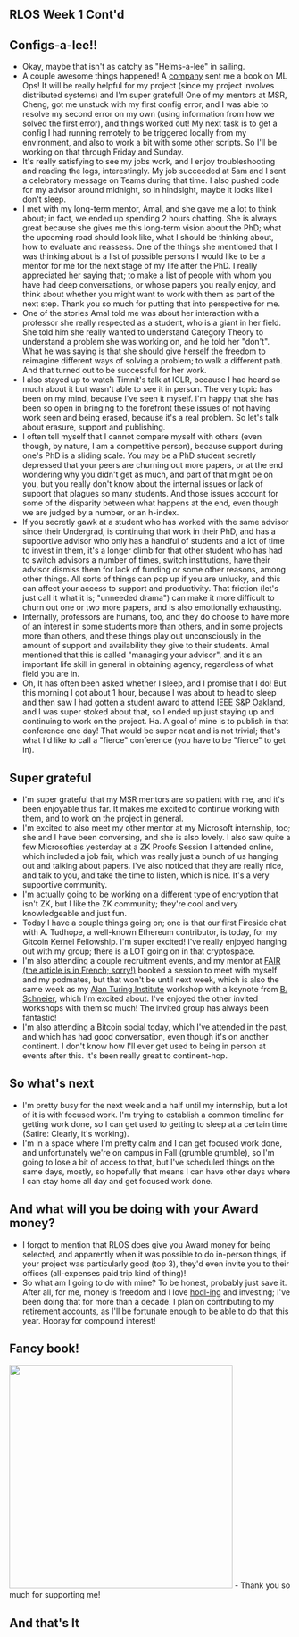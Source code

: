 ## RLOS Week 1 Cont'd

## Configs-a-lee!!
- Okay, maybe that isn't as catchy as "Helms-a-lee" in sailing.
- A couple awesome things happened! A [company](https://en.wikipedia.org/wiki/Dataiku) sent me a book on ML Ops! It will be really helpful for my project (since my project involves distributed systems)
and I'm super grateful! One of my mentors at MSR, Cheng, got me unstuck with my first config error, and I was able to resolve my second error on my own (using information
from how we solved the first error), 
and things worked out! My next task is to get a config I had running remotely
to be triggered locally from my environment, and also to work a bit with some other scripts. So I'll be working on that through Friday and Sunday.
- It's really satisfying to see my jobs work, and I enjoy troubleshooting and reading the logs, interestingly. My job succeeded at 5am and I sent a celebratory message
on Teams during that time. I also pushed code for my advisor around midnight, so in hindsight, maybe it looks like I don't sleep.
- I met with my long-term mentor, Amal, and she gave me a lot to think about; in fact, we ended up spending 2 hours chatting. She is always great because she gives 
me this long-term vision about the PhD; what the upcoming road should look like, what I should be thinking about, how to evaluate and reassess. One of the things 
she mentioned that I was thinking about is a list of possible persons I would like to be a mentor for me for the next stage of my life after the PhD. I really 
appreciated her saying that; to make a list of people with whom you have had deep conversations, or whose papers you really enjoy, and think about whether you might
want to work with them as part of the next step. Thank you so much for putting that into perspective for me.
- One of the stories Amal told me was about her interaction with a professor she really respected as a student, who is a giant in her field. She told him she really
wanted to understand Category Theory to understand a problem she was working on, and he told her "don't". What he was saying is that she should give herself the freedom to reimagine different ways of solving a problem; to walk a different path. And that turned out to be successful for her work.
- I also stayed up to watch Timnit's talk at ICLR, because I had heard so much about it but wasn't able to see it in person. The very topic has been on my mind,
because I've seen it myself. I'm happy that she has been so open in bringing to the forefront these issues of not having work seen and being erased, because it's a real problem. So let's talk about erasure, support and publishing.
- I often tell myself that I cannot compare myself with others (even though, by nature, I am a competitive person), because support during one's PhD is a sliding
scale. You may be a PhD student secretly depressed that your peers are churning out more papers, or at the end wondering why you didn't get as much, and part of that
might be on you, but you really don't know about the internal issues or lack of support that plagues so many students. And those issues account for some of the 
disparity between what happens at the end, even though we are judged by a number, or an h-index.
- If you secretly gawk at a student who has worked with the same advisor since their Undergrad, is continuing that work in their PhD, and has a supportive advisor
who only has a handful of students and a lot of time to invest in them, it's a longer climb for that other student who has had to switch advisors a number of times,
switch institutions, have their advisor dismiss them for lack of funding or some other reasons, among other things. All sorts of things can pop up if you are unlucky,
and this can affect your access to support and productivity. That friction (let's just call it what it is; "unneeded drama") can make it more difficult to churn out
one or two more papers, and is also emotionally exhausting.
- Internally, professors are humans, too, and they do choose to have more of an interest in some students more than others, and in some projects more than others,
and these things play out unconsciously in the amount of support and availability they give to their students. Amal mentioned that this is called "managing your advisor",
and it's an important life skill in general in obtaining agency, regardless of what field you are in. 
- Oh, It has often been asked whether I sleep, and I promise that I do! But this morning I got about 1 hour, because I was about to head to sleep and then saw I had gotten
a student award to attend [IEEE S&P Oakland](https://www.ieee-security.org/TC/SP2021/travel_grants.html), and I was super stoked about that, so I ended up just staying up and continuing to work on the project. Ha. A goal of mine 
is to publish in that conference one day! That would be super neat and is not trivial; that's what I'd like to call a "fierce" conference (you have to be "fierce" to get in).

## Super grateful
- I'm super grateful that my MSR mentors are so patient with me, and it's been enjoyable thus far. It makes me excited to continue working with them, and to work on
the project in general. 
- I'm excited to also meet my other mentor at my Microsoft internship, too; she and I have been conversing, and she is also lovely. I also saw quite a few Microsofties
yesterday at a ZK Proofs Session I attended online, which included a job fair, which was really just a bunch of us hanging out and talking about papers. I've also
noticed that they are really nice, and talk to you, and take the time to listen, which is nice. It's a very supportive community. 
- I'm actually going to be working on a different type of encryption that isn't ZK, but I like the ZK community; they're cool and very knowledgeable and just fun.
- Today I have a couple things going on; one is that our first Fireside chat with A. Tudhope, a well-known Ethereum contributor, is today, for my Gitcoin Kernel Fellowship. I'm super excited! I've
really enjoyed hanging out with my group; there is a LOT going on in that cryptospace. 
- I'm also attending a couple recruitment events, and my mentor at [FAIR (the article is in French; sorry!)](https://fr.wikipedia.org/wiki/Facebook_Artificial_Intelligence_Research) booked a session to meet with myself and my podmates, but that won't be until next week,
which is also the same week as my [Alan Turing Institute](https://en.wikipedia.org/wiki/Alan_Turing_Institute) workshop with a keynote from [B. Schneier](https://en.wikipedia.org/wiki/Bruce_Schneier), which I'm excited about. I've enjoyed the other invited workshops
with them so much! The invited group has always been fantastic!
- I'm also attending a Bitcoin social today, which I've attended in the past, and which has had good conversation, even though it's on another continent. I don't
know how I'll ever get used to being in person at events after this. It's been really great to continent-hop.

## So what's next
- I'm pretty busy for the next week and a half until my internship, but a lot of it is with focused work. I'm trying to establish a common timeline for getting work
done, so I can get used to getting to sleep at a certain time (Satire: Clearly, it's working).
- I'm in a space where I'm pretty calm and I can get focused work done, and unfortunately we're on campus in Fall (grumble grumble), so I'm going to lose a bit of
access to that, but I've scheduled things on the same days, mostly, so hopefully that means I can have other days where I can stay home all day and get focused work
done.

## And what will you be doing with your Award money?
- I forgot to mention that RLOS does give you Award money for being selected, and apparently when it was possible to do in-person things, if your project was particularly good (top 3), they'd even invite you to their offices (all-expenses paid trip kind of thing)!
- So what am I going to do with mine? To be honest, probably just save it. After all, for me, money is freedom and I love [hodl-ing](https://www.investopedia.com/terms/h/hodl.asp#:~:text=HODL%20is%20sometimes%20explained%20as,dear%20life%22%20or%20some%20variation.) and investing; I've been doing that for more than a decade. I plan on contributing to my retirement accounts, as I'll be fortunate enough to be able to do that this year. Hooray for compound interest!

## Fancy book!
<img src="/images/mlopsdk.png" width="400">
- Thank you so much for supporting me! 

## And that's It

